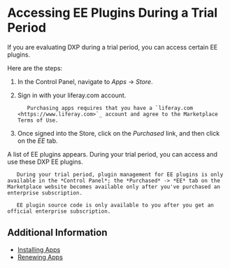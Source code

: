 # Accessing EE Plugins During a Trial Period

If you are evaluating DXP during a trial period, you can access certain EE plugins.

Here are the steps:

1. In the Control Panel, navigate to _Apps_ &rarr; _Store_.

1. Sign in with your liferay.com account.

    ```important::
       Purchasing apps requires that you have a `liferay.com <https://www.liferay.com>`_ account and agree to the Marketplace Terms of Use.
    ```

1. Once signed into the Store, click on the _Purchased_ link, and then click on the _EE_ tab.

A list of EE plugins appears. During your trial period, you can access and use these DXP EE plugins.

```note::
   During your trial period, plugin management for EE plugins is only available in the *Control Panel*; the *Purchased* -> *EE* tab on the Marketplace website becomes available only after you've purchased an enterprise subscription.
```

```important::
   EE plugin source code is only available to you after you get an official enterprise subscription.
```

## Additional Information

* [Installing Apps](../installing-apps.md)
* [Renewing Apps](../managing-apps/renewing-apps.md)